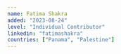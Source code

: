 ```yaml
---
name: Fatima Shakra
added: "2023-08-24"
level: "Individual Contributor"
linkedin: "fatimashakra"
countries: ["Panama", "Palestine"]
---
```

